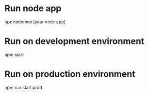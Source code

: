 # Run node app

npx nodemon [your node app]

# Run on development environment

npm start

# Run on production environment

npm run start:prod

